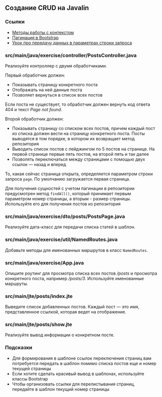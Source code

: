 ## Создание CRUD на Javalin

### Ссылки

* [Методы работы с контекстом](https://javalin.io/documentation#context)
* [Пагинация в Bootstrap](https://getbootstrap.com/docs/5.0/components/pagination/)
* [Урок про передачу данных в параметрах строки запроса](https://ru.hexlet.io/courses/http_protocol/lessons/query_string/theory_unit)

### src/main/java/exercise/controller/PostsController.java

Реализуйте контроллер с двумя обработчиками.

Первый обработчик должен:

* Показывать страницу конкретного поста
* Отображать на ней данные поста
* Позволяет вернуться в список всех постов

Если поста не существует, то обработчик должен вернуть код ответа 404 и текст *Page not found*.

Второй обработчик должен:

* Показывать страницу со списком всех постов, причем каждый пост из списка должен вести на страницу конкретного поста. Посты выводятся в том порядке, в котором их возвращает метод репозитория
* Выводить список постов с пейджингом по 5 постов на странице. На первой странице первые пять постов, на второй пять и так далее
* Позволять переключаться между страницами с помощью двух ссылок — назад и вперед

То, какая сейчас страница открыта, определяется параметром строки запроса `page`. По умолчанию загружается первая страница.

Для получения сущностей с учетом пагинации в репозитории предусмотрен метод `findAll()`, который принимает первым параметром номер страницы, а вторым - размер страницы. Используйте его для получения постов из репозитория

### src/main/java/exercise/dto/posts/PostsPage.java

Реализуйте дата-класс для передачи списка статей в шаблон.

### src/main/java/exercise/util/NamedRoutes.java

Добавьте методы для именованных маршрутов в класс `NamedRoutes`.

### src/main/java/exercise/App.java

Опишите роутинг для просмотра списка всех постов */posts* и просмотра конкретного поста, например */posts/3*. Используйте именованные маршруты.

### src/main/jte/posts/index.jte

Выведите список добавленных постов. Каждый пост — это имя, представленное ссылкой, которая ведет на отображение.

### src/main/jte/posts/show.jte

Реализуйте вывод информации о конкретном посте.

### Подсказки

* Для формирования в шаблоне ссылок переключения страниц вам потребуется передать в шаблон помимо списка постов еще и номер текущей страницы
* Если хотите сделать красивый вывод в шаблонах, используйте классы Bootstrap
* Чтобы организовать ссылки для перелистывания страниц, передайте в шаблон текущий номер страницы
